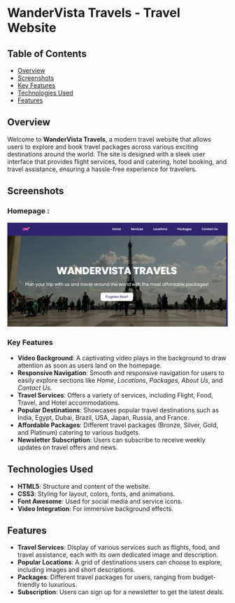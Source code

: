 # WanderVista Travels - Travel Website

## Table of Contents
- [Overview](#overview)
- [Screenshots](#screenshots)
- [Key Features](#key-features)
- [Technologies Used](#technologies-used)
- [Features](#features)

## Overview
Welcome to **WanderVista Travels**, a modern travel website that allows users to explore and book travel packages across various exciting destinations around the world. The site is designed with a sleek user interface that provides flight services, food and catering, hotel booking, and travel assistance, ensuring a hassle-free experience for travelers.

## Screenshots
### Homepage : 
![Homepage Screenshot](images/image.png)

### Key Features
- **Video Background**: A captivating video plays in the background to draw attention as soon as users land on the homepage.
- **Responsive Navigation**: Smooth and responsive navigation for users to easily explore sections like *Home*, *Locations*, *Packages*, *About Us*, and *Contact Us*.
- **Travel Services**: Offers a variety of services, including Flight, Food, Travel, and Hotel accommodations.
- **Popular Destinations**: Showcases popular travel destinations such as India, Egypt, Dubai, Brazil, USA, Japan, Russia, and France.
- **Affordable Packages**: Different travel packages (Bronze, Silver, Gold, and Platinum) catering to various budgets.
- **Newsletter Subscription**: Users can subscribe to receive weekly updates on travel offers and news.

## Technologies Used
- **HTML5**: Structure and content of the website.
- **CSS3**: Styling for layout, colors, fonts, and animations.
- **Font Awesome**: Used for social media and service icons.
- **Video Integration**: For immersive background effects.

## Features
- **Travel Services**: Display of various services such as flights, food, and travel assistance, each with its own dedicated image and description.
- **Popular Locations**: A grid of destinations users can choose to explore, including images and short descriptions.
- **Packages**: Different travel packages for users, ranging from budget-friendly to luxurious.
- **Subscription**: Users can sign up for a newsletter to get the latest deals.
